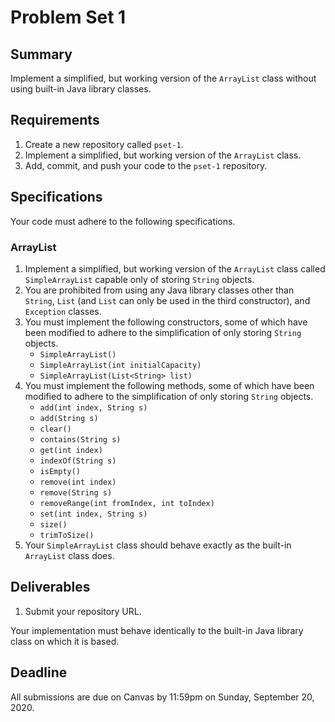 # Problem Set 1

## **Summary**

Implement a simplified, but working version of the `ArrayList` class without using built-in Java library classes.

## Requirements

1. Create a new repository called `pset-1`.
2. Implement a simplified, but working version of the `ArrayList` class.
3. Add, commit, and push your code to the `pset-1` repository.

## Specifications

Your code must adhere to the following specifications.

### ArrayList

1. Implement a simplified, but working version of the `ArrayList` class called `SimpleArrayList` capable only of storing `String` objects.
2. You are prohibited from using any Java library classes other than `String`, `List` \(and `List` can only be used in the third constructor\), and `Exception` classes.
3. You must implement the following constructors, some of which have been modified to adhere to the simplification of only storing `String` objects.
   * `SimpleArrayList()`
   * `SimpleArrayList(int initialCapacity)`
   * `SimpleArrayList(List<String> list)`
4. You must implement the following methods, some of which have been modified to adhere to the simplification of only storing `String` objects.
   * `add(int index, String s)`
   * `add(String s)`
   * `clear()`
   * `contains(String s)`
   * `get(int index)`
   * `indexOf(String s)`
   * `isEmpty()`
   * `remove(int index)`
   * `remove(String s)`
   * `removeRange(int fromIndex, int toIndex)`
   * `set(int index, String s)`
   * `size()`
   * `trimToSize()`
5. Your `SimpleArrayList` class should behave exactly as the built-in `ArrayList` class does.

## Deliverables

1. Submit your repository URL.

Your implementation must behave identically to the built-in Java library class on which it is based.

## Deadline

All submissions are due on Canvas by 11:59pm on Sunday, September 20, 2020.

